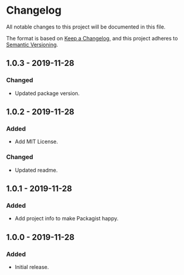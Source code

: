 # Changelog
All notable changes to this project will be documented in this file.

The format is based on [Keep a Changelog](https://keepachangelog.com/en/1.0.0/),
and this project adheres to [Semantic Versioning](https://semver.org/spec/v2.0.0.html).

## 1.0.3 - 2019-11-28
### Changed
- Updated package version.

## 1.0.2 - 2019-11-28
### Added
- Add MIT License.
### Changed
- Updated readme.

## 1.0.1 - 2019-11-28
### Added
- Add project info to make Packagist happy.

## 1.0.0 - 2019-11-28
### Added
- Initial release.
